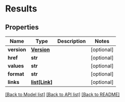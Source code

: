 # Results

## Properties
Name | Type | Description | Notes
------------ | ------------- | ------------- | -------------
**version** | [**Version**](Version.md) |  | [optional] 
**href** | **str** |  | [optional] 
**values** | **str** |  | [optional] 
**format** | **str** |  | [optional] 
**links** | [**list[Link]**](Link.md) |  | [optional] 

[[Back to Model list]](../README.md#documentation-for-models) [[Back to API list]](../README.md#documentation-for-api-endpoints) [[Back to README]](../README.md)


